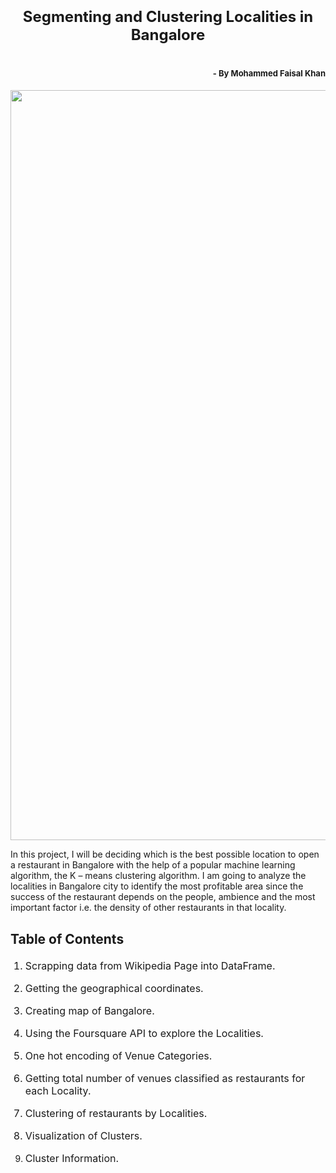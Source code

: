 <h1 align=center><font size = 5>Segmenting and Clustering Localities in Bangalore</font></h1>

<h1 align=right><font size = 2> - By Mohammed Faisal Khan</font></h1>

<a href="https://www.linkedin.com/in/faisalkhan-mys/"><img src = "https://i.ytimg.com/vi/gH4BqhyTS7A/maxresdefault.jpg" width = 1200> </a>

In this project, I will be deciding which is the best possible location to open a restaurant in Bangalore with the help of a popular machine learning algorithm, the K – means clustering algorithm.  I am going to analyze the localities in Bangalore city to identify the most profitable area since the success of the restaurant depends on the people, ambience and the most important factor i.e. the density of other restaurants in that locality. 

## Table of Contents

<div class="alert alert-block alert-info" style="margin-top: 20px">

<font size = 3>

1.  <a>Scrapping data from Wikipedia Page into DataFrame.</a>

2.  <a>Getting the geographical coordinates.</a>

3.  <a>Creating map of Bangalore.</a>

4.  <a>Using the Foursquare API to explore the Localities.</a>

5.  <a>One hot encoding of Venue Categories.</a> 

6.  <a>Getting total number of venues classified as restaurants for each Locality.</a>

7.  <a>Clustering of restaurants by Localities.</a>

8.  <a>Visualization of Clusters.</a>

9.  <a>Cluster Information.</a>
    
    </font>
    </div>
